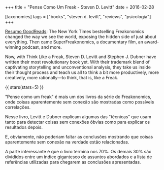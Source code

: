 +++
title = "Pense Como Um Freak - Steven D. Levitt"
date = 2016-02-28

[taxonomies]
tags = ["books", "steven d. levitt", "reviews", "psicologia"]
+++

[Resumo GoodReads](https://www.goodreads.com/book/show/24689125-pense-como-um-freak):
The New York Times bestselling Freakonomics changed the way we see the world,
exposing the hidden side of just about everything. Then came
SuperFreakonomics, a documentary film, an award-winning podcast, and more.

Now, with Think Like a Freak, Steven D. Levitt and Stephen J. Dubner have
written their most revolutionary book yet. With their trademark blend of
captivating storytelling and unconventional analysis, they take us inside
their thought process and teach us all to think a bit more productively, more
creatively, more rationally—to think, that is, like a Freak.

<!-- more -->

{{ stars(stars=5) }}

"Pense como um freak" é mais um dos livros da série do Freakonomics, onde
coisas aparentemente sem conexão são mostradas como possíveis correlações.

Nesse livro, Levitt e Dubner explicam algumas das "técnicas" que usam tanto
para detectar coisas sem conexões óbvias como para explicar os resultados
depois.

E, obviamente, não poderiam faltar as conclusões mostrando que coisas
aparentemente sem conexão na verdade estão relacionadas.

A parte interessante é que o livro termina nos 70%. Os demais 30% são
divididos entre um índice gigantesco de assuntos abordados e a lista de
referências utilizadas para chegarem as conclusões apresentadas.

